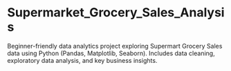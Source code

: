 # Supermarket_Grocery_Sales_Analysis
Beginner-friendly data analytics project exploring Supermart Grocery Sales data using Python (Pandas, Matplotlib, Seaborn). Includes data cleaning, exploratory data analysis, and key business insights.
